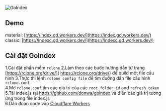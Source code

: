 ![GoIndex](https://raw.githubusercontent.com/donwa/goindex/master/themes/logo.png)  
  

## Demo  
material: [https://index.gd.workers.dev/](https://index.gd.workers.dev/)  
classic: [https://indexc.gd.workers.dev/](https://indexc.gd.workers.dev/)  

## Cài đặt GoIndex  
1.Cài đặt phần mềm `rclone`
2.Làm theo các bước hướng dẫn từ trang [https://rclone.org/drive/]( https://rclone.org/drive/) để build một file cấu hình
3.Thực thi lệnh `rclone config file` để tìm đường dẫn file cấu hình `rclone.conf`  
4.Mở `rclone.conf`,tìm các giá trị của các `root_folder_id` and `refresh_token`  
5.Tải index.js tại https://github.com/donwa/goindex và điền các giá trị tương ứng trong file index.js  
6.Dán đoạn code vào [Cloudflare Workers](https://www.cloudflare.com/)
